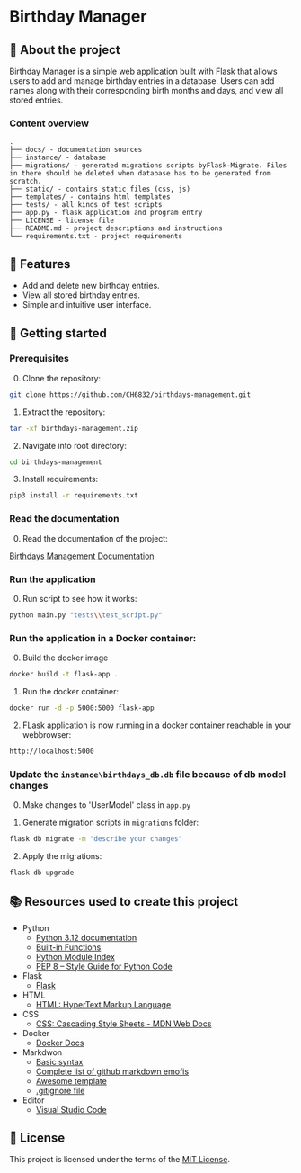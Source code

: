 # Birthday Manager

## :newspaper: About the project

Birthday Manager is a simple web application built with Flask that allows users to add and manage birthday entries in a database. Users can add names along with their corresponding birth months and days, and view all stored entries.

### Content overview

    .
    ├── docs/ - documentation sources
    ├── instance/ - database
    ├── migrations/ - generated migrations scripts byFlask-Migrate. Files in there should be deleted when database has to be generated from scratch.
    ├── static/ - contains static files (css, js)
    ├── templates/ - contains html templates
    ├── tests/ - all kinds of test scripts
    ├── app.py - flask application and program entry
    ├── LICENSE - license file
    ├── README.md - project descriptions and instructions
    └── requirements.txt - project requirements

## :notebook: Features

* Add and delete new birthday entries.
* View all stored birthday entries.
* Simple and intuitive user interface.

## :runner: Getting started

### Prerequisites

0. Clone the repository:

```sh
git clone https://github.com/CH6832/birthdays-management.git
```

1. Extract the repository:

```sh
tar -xf birthdays-management.zip
```

2. Navigate into root directory:

```sh
cd birthdays-management
```

3. Install requirements:

```sh
pip3 install -r requirements.txt
```

### Read the documentation

0. Read the documentation of the project:

[Birthdays Management Documentation](/docs/build/html/index.html)

### Run the application

0. Run script to see how it works:

```sh
python main.py "tests\\test_script.py"
```

### Run the application in a Docker container:

0. Build the docker image

```sh
docker build -t flask-app .
```

1. Run the docker container:

```sh
docker run -d -p 5000:5000 flask-app
```

2. FLask application is now running in a docker container reachable in your webbrowser:

```sh
http://localhost:5000
```

### Update the `instance\birthdays_db.db` file because of db model changes

0. Make changes to 'UserModel' class in `app.py`

1. Generate migration scripts in `migrations` folder:

```sh
flask db migrate -m "describe your changes"
```

2. Apply the migrations:

```sh
flask db upgrade
```

## :books: Resources used to create this project

* Python
  * [Python 3.12 documentation](https://docs.python.org/3/)
  * [Built-in Functions](https://docs.python.org/3/library/functions.html)
  * [Python Module Index](https://docs.python.org/3/py-modindex.html)
  * [PEP 8 – Style Guide for Python Code](https://peps.python.org/pep-0008/)
* Flask
  * [Flask](https://flask.palletsprojects.com/en/3.0.x/)
* HTML
  * [HTML: HyperText Markup Language](https://developer.mozilla.org/en-US/docs/Web/HTML)
* CSS
  * [CSS: Cascading Style Sheets - MDN Web Docs](https://developer.mozilla.org/en-US/docs/Web/CSS?retiredLocale=de)
* Docker
  * [Docker Docs](https://docs.docker.com/)
* Markdwon
  * [Basic syntax](https://www.markdownguide.org/basic-syntax/)
  * [Complete list of github markdown emofis](https://dev.to/nikolab/complete-list-of-github-markdown-emoji-markup-5aia)
  * [Awesome template](http://github.com/Human-Activity-Recognition/blob/main/README.md)
  * [.gitignore file](https://git-scm.com/docs/gitignore)
* Editor
  * [Visual Studio Code](https://code.visualstudio.com/)

## :bookmark: License

This project is licensed under the terms of the [MIT License](LICENSE).

